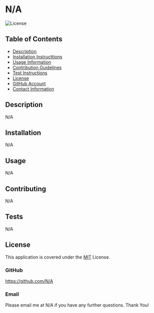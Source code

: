 # N/A
  ![License](https://img.shields.io/badge/License-MIT-yellow.svg)
  ## Table of Contents
  - [Description](#description)
  - [Installation Instructtions](#installation)
  - [Usage Information](#usage)
  - [Contribution Guidelines](#contributing)
  - [Test Instructions](#tests)
  - [License](#license)
  - [GitHub Account](#gitHub)
  - [Contact Information](#email)

  ## Description
  N/A

  ## Installation
  N/A

  ## Usage
  N/A

  ## Contributing
  N/A

  ## Tests
  N/A

  ## License
  This application is covered under the 
  [MIT](https://opensource.org/licenses/MIT) License.

  ### GitHub
  https://github.com/N/A

  ### Email
  Please email me at N/A if you have any further questions. Thank You!

  